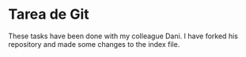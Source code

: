 # Tarea de Git

These tasks have been done with my colleague Dani. I have forked his repository and made some changes to the index file.                          
